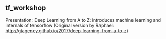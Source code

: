 ## tf_workshop

Presentation: Deep Learning from A to Z: introduces machine learning and internals of tensorflow (Original version by Raphael: http://gtagency.github.io/2017/deep-learning-from-a-to-z)



